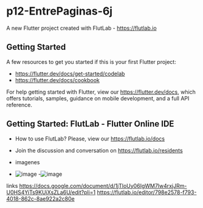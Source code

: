 # p12-EntrePaginas-6j

A new Flutter project created with FlutLab - https://flutlab.io

## Getting Started

A few resources to get you started if this is your first Flutter project:

- https://flutter.dev/docs/get-started/codelab
- https://flutter.dev/docs/cookbook

For help getting started with Flutter, view our
https://flutter.dev/docs, which offers tutorials,
samples, guidance on mobile development, and a full API reference.

## Getting Started: FlutLab - Flutter Online IDE

- How to use FlutLab? Please, view our https://flutlab.io/docs
- Join the discussion and conversation on https://flutlab.io/residents

- imagenes
- ![image](https://github.com/veronicaruizav/p12-EntrePaginas-6j/assets/143547403/65e4f76f-af77-4ed5-bc8a-50571eb4d896)
-![image](https://github.com/veronicaruizav/p12-EntrePaginas-6j/assets/143547403/7a7f8090-9d51-40af-b5d7-a0d85ee8b5db)

links
https://docs.google.com/document/d/1jTloUy06IgWM7lw4rxjJRm-U0HS4YiTs9KUiXsZLa6U/edit?pli=1
https://flutlab.io/editor/798e2578-f793-4018-862c-8ae922a2c80e


